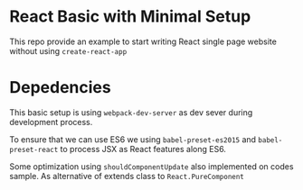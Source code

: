 # React Basic with Minimal Setup

This repo provide an example to start writing React single page website without using `create-react-app`

# Depedencies

This basic setup is using `webpack-dev-server` as dev sever during development process.

To ensure that we can use ES6 we using `babel-preset-es2015` and `babel-preset-react` to process JSX as React features along ES6.

Some optimization using `shouldComponentUpdate` also implemented on codes sample. As alternative of extends class to `React.PureComponent`
